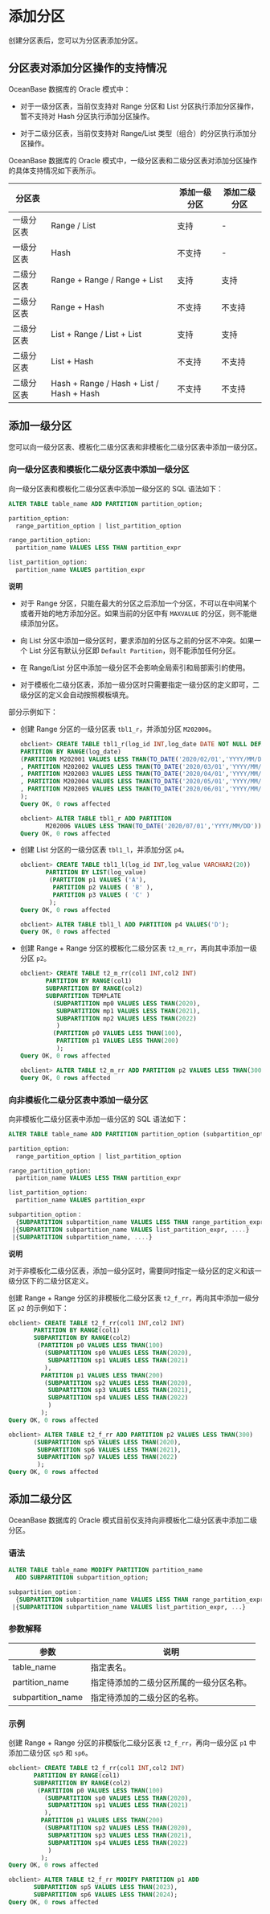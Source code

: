 添加分区 
=========================

创建分区表后，您可以为分区表添加分区。

分区表对添加分区操作的支持情况 
------------------------------------

OceanBase 数据库的 Oracle 模式中：

* 对于一级分区表，当前仅支持对 Range 分区和 List 分区执行添加分区操作，暂不支持对 Hash 分区执行添加分区操作。

  

* 对于二级分区表，当前仅支持对 Range/List 类型（组合）的分区执行添加分区操作。

  




OceanBase 数据库的 Oracle 模式中，一级分区表和二级分区表对添加分区操作的具体支持情况如下表所示。


|                       分区表                       || 添加一级分区 | 添加二级分区 |
|-------|------------------------------------------|--------|--------|
| 一级分区表 | Range / List                             | 支持     | -      |
| 一级分区表 | Hash                                     | 不支持    | -      |
| 二级分区表 | Range + Range / Range + List             | 支持     | 支持     |
| 二级分区表 | Range + Hash                             | 不支持    | 不支持    |
| 二级分区表 | List + Range / List + List               | 支持     | 支持     |
| 二级分区表 | List + Hash                              | 不支持    | 不支持    |
| 二级分区表 | Hash + Range / Hash + List / Hash + Hash | 不支持    | 不支持    |



添加一级分区 
---------------------------

您可以向一级分区表、模板化二级分区表和非模板化二级分区表中添加一级分区。

### 向一级分区表和模板化二级分区表中添加一级分区 

向一级分区表和模板化二级分区表中添加一级分区的 SQL 语法如下：

```sql
ALTER TABLE table_name ADD PARTITION partition_option;

partition_option:
  range_partition_option | list_partition_option

range_partition_option:
  partition_name VALUES LESS THAN partition_expr

list_partition_option:
  partition_name VALUES partition_expr
```


**说明**



* 对于 Range 分区，只能在最大的分区之后添加一个分区，不可以在中间某个或者开始的地方添加分区。如果当前的分区中有 `MAXVALUE` 的分区，则不能继续添加分区。

  

* 向 List 分区中添加一级分区时，要求添加的分区与之前的分区不冲突。如果一个 List 分区有默认分区即 `Default Partition`，则不能添加任何分区。

  

* 在 Range/List 分区中添加一级分区不会影响全局索引和局部索引的使用。

  

* 对于模板化二级分区表，添加一级分区时只需要指定一级分区的定义即可，二级分区的定义会⾃动按照模板填充。

  




部分示例如下：

* 创建 Range 分区的一级分区表 `tbl1_r`，并添加分区 `M202006`。

  ```sql
  obclient> CREATE TABLE tbl1_r(log_id INT,log_date DATE NOT NULL DEFAULT SYSDATE)
  PARTITION BY RANGE(log_date) 
  (PARTITION M202001 VALUES LESS THAN(TO_DATE('2020/02/01','YYYY/MM/DD'))
  , PARTITION M202002 VALUES LESS THAN(TO_DATE('2020/03/01','YYYY/MM/DD'))
  , PARTITION M202003 VALUES LESS THAN(TO_DATE('2020/04/01','YYYY/MM/DD'))
  , PARTITION M202004 VALUES LESS THAN(TO_DATE('2020/05/01','YYYY/MM/DD'))
  , PARTITION M202005 VALUES LESS THAN(TO_DATE('2020/06/01','YYYY/MM/DD'))
  );
  Query OK, 0 rows affected
  
  obclient> ALTER TABLE tbl1_r ADD PARTITION
         M202006 VALUES LESS THAN(TO_DATE('2020/07/01','YYYY/MM/DD'));
  Query OK, 0 rows affected
  ```

  

* 创建 List 分区的一级分区表 `tbl1_l`，并添加分区 `p4`。

  ```sql
  obclient> CREATE TABLE tbl1_l(log_id INT,log_value VARCHAR2(20))
         PARTITION BY LIST(log_value) 
          (PARTITION p1 VALUES ('A'),
           PARTITION p2 VALUES ( 'B' ),
           PARTITION p3 VALUES ( 'C' )
          );
  Query OK, 0 rows affected
  
  obclient> ALTER TABLE tbl1_l ADD PARTITION p4 VALUES('D');
  Query OK, 0 rows affected
  ```

  

* 创建 Range + Range 分区的模板化二级分区表 `t2_m_rr`，再向其中添加一级分区 `p2`。

  ```sql
  obclient> CREATE TABLE t2_m_rr(col1 INT,col2 INT)
         PARTITION BY RANGE(col1)
         SUBPARTITION BY RANGE(col2)
         SUBPARTITION TEMPLATE
           (SUBPARTITION mp0 VALUES LESS THAN(2020),
            SUBPARTITION mp1 VALUES LESS THAN(2021),
            SUBPARTITION mp2 VALUES LESS THAN(2022)
            )
           (PARTITION p0 VALUES LESS THAN(100),
            PARTITION p1 VALUES LESS THAN(200)
            );
  Query OK, 0 rows affected
  
  obclient> ALTER TABLE t2_m_rr ADD PARTITION p2 VALUES LESS THAN(300); 
  Query OK, 0 rows affected
  ```

  




### 向非模板化二级分区表中添加一级分区 

向非模板化二级分区表中添加一级分区的 SQL 语法如下：

```sql
ALTER TABLE table_name ADD PARTITION partition_option (subpartition_option);

partition_option:
  range_partition_option | list_partition_option

range_partition_option:
  partition_name VALUES LESS THAN partition_expr

list_partition_option:
  partition_name VALUES partition_expr

subpartition_option：
  {SUBPARTITION subpartition_name VALUES LESS THAN range_partition_expr, ...}
 |{SUBPARTITION subpartition_name VALUES list_partition_expr, ....}
 |{SUBPARTITION subpartition_name, ....}
```


**说明**



对于非模板化二级分区表，添加一级分区时，需要同时指定一级分区的定义和该一级分区下的二级分区定义。

创建 Range + Range 分区的非模板化二级分区表 `t2_f_rr`，再向其中添加一级分区 `p2` 的示例如下：

```sql
obclient> CREATE TABLE t2_f_rr(col1 INT,col2 INT)
       PARTITION BY RANGE(col1)
       SUBPARTITION BY RANGE(col2)
        (PARTITION p0 VALUES LESS THAN(100)
          (SUBPARTITION sp0 VALUES LESS THAN(2020),
           SUBPARTITION sp1 VALUES LESS THAN(2021)
          ),
         PARTITION p1 VALUES LESS THAN(200)
          (SUBPARTITION sp2 VALUES LESS THAN(2020),
           SUBPARTITION sp3 VALUES LESS THAN(2021),
           SUBPARTITION sp4 VALUES LESS THAN(2022)
           )
         );
Query OK, 0 rows affected

obclient> ALTER TABLE t2_f_rr ADD PARTITION p2 VALUES LESS THAN(300)
       (SUBPARTITION sp5 VALUES LESS THAN(2020),
        SUBPARTITION sp6 VALUES LESS THAN(2021),
        SUBPARTITION sp7 VALUES LESS THAN(2022)
        ); 
Query OK, 0 rows affected
```



添加二级分区 
---------------------------

OceanBase 数据库的 Oracle 模式目前仅支持向非模板化二级分区表中添加二级分区。

### 语法 

```sql
ALTER TABLE table_name MODIFY PARTITION partition_name 
  ADD SUBPARTITION subpartition_option;

subpartition_option：
  {SUBPARTITION subpartition_name VALUES LESS THAN range_partition_expr, ...}
 |{SUBPARTITION subpartition_name VALUES list_partition_expr, ...}
```



### 参数解释 



|        参数         |          说明          |
|-------------------|----------------------|
| table_name        | 指定表名。                |
| partition_name    | 指定待添加的二级分区所属的一级分区名称。 |
| subpartition_name | 指定待添加的二级分区的名称。       |



### 示例 

创建 Range + Range 分区的非模版化二级分区表 `t2_f_rr`，再向一级分区 `p1` 中添加二级分区 `sp5` 和 `sp6`。

```sql
obclient> CREATE TABLE t2_f_rr(col1 INT,col2 INT)
       PARTITION BY RANGE(col1)
       SUBPARTITION BY RANGE(col2)
        (PARTITION p0 VALUES LESS THAN(100)
          (SUBPARTITION sp0 VALUES LESS THAN(2020),
           SUBPARTITION sp1 VALUES LESS THAN(2021)
          ),
         PARTITION p1 VALUES LESS THAN(200)
          (SUBPARTITION sp2 VALUES LESS THAN(2020),
           SUBPARTITION sp3 VALUES LESS THAN(2021),
           SUBPARTITION sp4 VALUES LESS THAN(2022)
           )
         );
Query OK, 0 rows affected

obclient> ALTER TABLE t2_f_rr MODIFY PARTITION p1 ADD
       SUBPARTITION sp5 VALUES LESS THAN(2023),
       SUBPARTITION sp6 VALUES LESS THAN(2024);
Query OK, 0 rows affected
```


